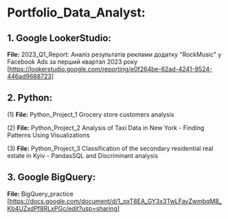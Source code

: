 # Portfolio_Data_Analyst:

## 1. **Google LookerStudio:**
**File:** 2023_Q1_Report: Аналіз результатів реклами додатку "RockMusic" у Facebook Ads за перший квартал 2023 року [https://lookerstudio.google.com/reporting/e0f264be-62ad-4241-9524-446ad9688723]

## 2. Python:
(1) **File:** Python_Project_1 Grocery store customers analysis

(2) **File:** Python_Project_2 Analysis of Taxi Data in New York - Finding Patterns Using Visualizations

(3) **File:** Python_Project_3 Classification of the secondary residential real estate in Kyiv - PandasSQL and Discriminant analysis
   
## 3. Google BigQuery:
**File:** BigQuery_practice [https://docs.google.com/document/d/1_pxT8EA_GY3x3TwLFayZwmbqM8_Kb4UZxdPf8RLxPGc/edit?usp=sharing]
